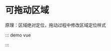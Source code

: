 # 可拖动区域

原理：区域绝对定位，拖动过程中修改区域定位样式

::: demo vue

<template>
<div class='box'>
  <div class='drag-div' :style={top,left} @mousedown="mousedown" @mouseup="mouseup" @mouseleave="mouseleave" @mousemove="mousemove">
  </div>
</div>
</template>

<script>
export default {
  data(){
    return {
      top:"0",
      left:"0",
      moving:false
    }
  },
  methods: {
    mousedown(){
      this.moving=true;
    },
    mouseup(){
      this.moving=false;
    },
    mouseleave(){
      this.moving=false;
    },
    mousemove(e){
      if(this.moving){
        this.top=Number(this.top.replace('px',''))+e.movementY+'px';
        this.left=Number(this.left.replace('px',''))+e.movementX+'px';
      }
    }
  }
}
</script>
<style>
.box{
  width:200px;
  height:200px;
  background: lightgreen;
  position: relative;
}

.drag-div{
width:50px;
height:50px;
background: red;
position: absolute;
}
</style>

:::
